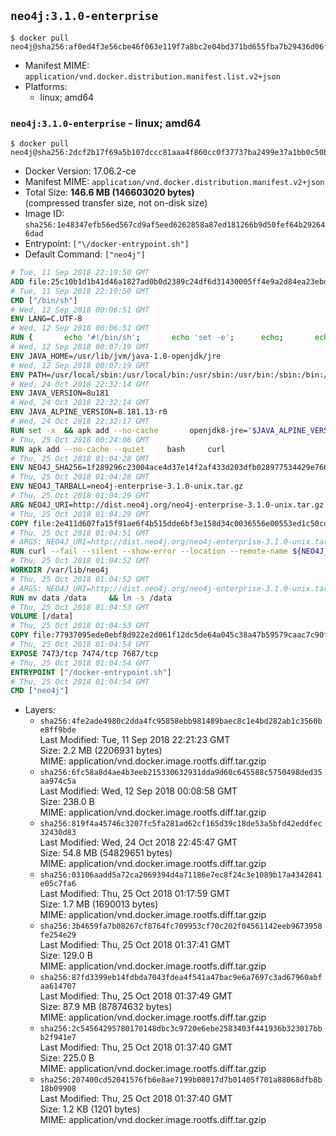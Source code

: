 ## `neo4j:3.1.0-enterprise`

```console
$ docker pull neo4j@sha256:af0ed4f3e56cbe46f063e119f7a8bc2e04bd371bd655fba7b29436d06fd3c562
```

-	Manifest MIME: `application/vnd.docker.distribution.manifest.list.v2+json`
-	Platforms:
	-	linux; amd64

### `neo4j:3.1.0-enterprise` - linux; amd64

```console
$ docker pull neo4j@sha256:2dcf2b17f69a5b107dccc81aaa4f860cc0f37737ba2499e37a1bb0c50b2b1f19
```

-	Docker Version: 17.06.2-ce
-	Manifest MIME: `application/vnd.docker.distribution.manifest.v2+json`
-	Total Size: **146.6 MB (146603020 bytes)**  
	(compressed transfer size, not on-disk size)
-	Image ID: `sha256:1e48347efb56ed567cd9af5eed6262858a87ed181266b9d50fef64b292646dad`
-	Entrypoint: `["\/docker-entrypoint.sh"]`
-	Default Command: `["neo4j"]`

```dockerfile
# Tue, 11 Sep 2018 22:19:50 GMT
ADD file:25c10b1d1b41d46a1827ad0b0d2389c24df6d31430005ff4e9a2d84ea23ebd42 in / 
# Tue, 11 Sep 2018 22:19:50 GMT
CMD ["/bin/sh"]
# Wed, 12 Sep 2018 00:06:51 GMT
ENV LANG=C.UTF-8
# Wed, 12 Sep 2018 00:06:51 GMT
RUN { 		echo '#!/bin/sh'; 		echo 'set -e'; 		echo; 		echo 'dirname "$(dirname "$(readlink -f "$(which javac || which java)")")"'; 	} > /usr/local/bin/docker-java-home 	&& chmod +x /usr/local/bin/docker-java-home
# Wed, 12 Sep 2018 00:07:19 GMT
ENV JAVA_HOME=/usr/lib/jvm/java-1.8-openjdk/jre
# Wed, 12 Sep 2018 00:07:19 GMT
ENV PATH=/usr/local/sbin:/usr/local/bin:/usr/sbin:/usr/bin:/sbin:/bin:/usr/lib/jvm/java-1.8-openjdk/jre/bin:/usr/lib/jvm/java-1.8-openjdk/bin
# Wed, 24 Oct 2018 22:32:14 GMT
ENV JAVA_VERSION=8u181
# Wed, 24 Oct 2018 22:32:14 GMT
ENV JAVA_ALPINE_VERSION=8.181.13-r0
# Wed, 24 Oct 2018 22:32:17 GMT
RUN set -x 	&& apk add --no-cache 		openjdk8-jre="$JAVA_ALPINE_VERSION" 	&& [ "$JAVA_HOME" = "$(docker-java-home)" ]
# Thu, 25 Oct 2018 00:24:06 GMT
RUN apk add --no-cache --quiet     bash     curl
# Thu, 25 Oct 2018 01:04:28 GMT
ENV NEO4J_SHA256=1f289296c23004ace4d37e14f2af433d203dfb028977534429e766bc308d584a
# Thu, 25 Oct 2018 01:04:28 GMT
ENV NEO4J_TARBALL=neo4j-enterprise-3.1.0-unix.tar.gz
# Thu, 25 Oct 2018 01:04:29 GMT
ARG NEO4J_URI=http://dist.neo4j.org/neo4j-enterprise-3.1.0-unix.tar.gz
# Thu, 25 Oct 2018 01:04:29 GMT
COPY file:2e411d607fa15f91ae6f4b515dde6bf3e158d34c0036556e00553ed1c50cd63d in /tmp/ 
# Thu, 25 Oct 2018 01:04:51 GMT
# ARGS: NEO4J_URI=http://dist.neo4j.org/neo4j-enterprise-3.1.0-unix.tar.gz
RUN curl --fail --silent --show-error --location --remote-name ${NEO4J_URI}     && echo "${NEO4J_SHA256}  ${NEO4J_TARBALL}" | sha256sum -csw -     && tar --extract --file ${NEO4J_TARBALL} --directory /var/lib     && mv /var/lib/neo4j-* /var/lib/neo4j     && rm ${NEO4J_TARBALL}
# Thu, 25 Oct 2018 01:04:52 GMT
WORKDIR /var/lib/neo4j
# Thu, 25 Oct 2018 01:04:52 GMT
# ARGS: NEO4J_URI=http://dist.neo4j.org/neo4j-enterprise-3.1.0-unix.tar.gz
RUN mv data /data     && ln -s /data
# Thu, 25 Oct 2018 01:04:53 GMT
VOLUME [/data]
# Thu, 25 Oct 2018 01:04:53 GMT
COPY file:77937095ede0ebf8d922e2d061f12dc5de64a045c38a47b59579caac7c90f6f6 in /docker-entrypoint.sh 
# Thu, 25 Oct 2018 01:04:54 GMT
EXPOSE 7473/tcp 7474/tcp 7687/tcp
# Thu, 25 Oct 2018 01:04:54 GMT
ENTRYPOINT ["/docker-entrypoint.sh"]
# Thu, 25 Oct 2018 01:04:54 GMT
CMD ["neo4j"]
```

-	Layers:
	-	`sha256:4fe2ade4980c2dda4fc95858ebb981489baec8c1e4bd282ab1c3560be8ff9bde`  
		Last Modified: Tue, 11 Sep 2018 22:21:23 GMT  
		Size: 2.2 MB (2206931 bytes)  
		MIME: application/vnd.docker.image.rootfs.diff.tar.gzip
	-	`sha256:6fc58a8d4ae4b3eeb215330632931dda9d60c645588c5750498ded35aa974c5a`  
		Last Modified: Wed, 12 Sep 2018 00:08:58 GMT  
		Size: 238.0 B  
		MIME: application/vnd.docker.image.rootfs.diff.tar.gzip
	-	`sha256:819f4a45746c3207fc5fa281ad62cf165d39c18de53a5bfd42eddfec32430d83`  
		Last Modified: Wed, 24 Oct 2018 22:45:47 GMT  
		Size: 54.8 MB (54829651 bytes)  
		MIME: application/vnd.docker.image.rootfs.diff.tar.gzip
	-	`sha256:03106aadd5a72ca2069394d4a71186e7ec8f24c3e1089b17a4342841e05c7fa6`  
		Last Modified: Thu, 25 Oct 2018 01:17:59 GMT  
		Size: 1.7 MB (1690013 bytes)  
		MIME: application/vnd.docker.image.rootfs.diff.tar.gzip
	-	`sha256:3b4659fa7b08267cf8764fc709953cf70c202f04561142eeb9673958fe254e29`  
		Last Modified: Thu, 25 Oct 2018 01:37:41 GMT  
		Size: 129.0 B  
		MIME: application/vnd.docker.image.rootfs.diff.tar.gzip
	-	`sha256:87fd3399eb14fdbda7043fdea4f541a47bac9e6a7697c3ad67960abfaa614707`  
		Last Modified: Thu, 25 Oct 2018 01:37:49 GMT  
		Size: 87.9 MB (87874632 bytes)  
		MIME: application/vnd.docker.image.rootfs.diff.tar.gzip
	-	`sha256:2c54564295780170148dbc3c9720e6ebe2583403f441936b323017bbb2f941e7`  
		Last Modified: Thu, 25 Oct 2018 01:37:40 GMT  
		Size: 225.0 B  
		MIME: application/vnd.docker.image.rootfs.diff.tar.gzip
	-	`sha256:207400cd52041576fb6e8ae7199b08017d7b01405f701a88068dfb8b18b09908`  
		Last Modified: Thu, 25 Oct 2018 01:37:40 GMT  
		Size: 1.2 KB (1201 bytes)  
		MIME: application/vnd.docker.image.rootfs.diff.tar.gzip
